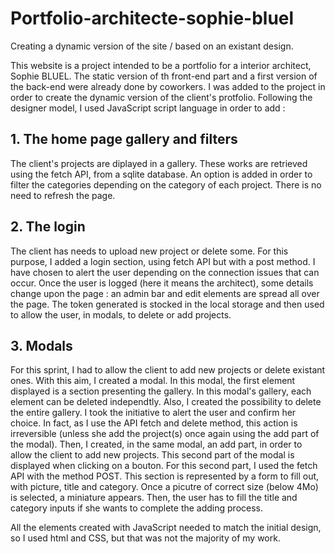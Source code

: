 # Portfolio-architecte-sophie-bluel

Creating a dynamic version of the site / based on an existant design.

This website is a project intended to be a portfolio for a interior architect, Sophie BLUEL. The static version of th front-end part and a first version of the back-end were already done by coworkers. I was added to the project in order to create the dynamic version of the client's protfolio.
Following the designer model, I used JavaScript script language in order to add : 

  ## 1. The home page gallery and filters 
  The client's projects are diplayed in a gallery. These works are retrieved using the fetch API, from a sqlite database. An option is added in order to filter the categories depending on the category of each project. There is no need to refresh the page.
  
  ## 2. The login
  The client has needs to upload new project or delete some. For this purpose, I added a login section, using fetch API but with a post method. I have chosen to alert the user depending on the connection issues that can occur. Once the user is logged (here it means the architect), some details change upon the page : an admin bar and edit elements are spread all over the page. The token generated is stocked in the local storage and then used to allow the user, in modals, to delete or add projects.
  
  ## 3. Modals
  For this sprint, I had to allow the client to add new projects or delete existant ones. With this aim, I created a modal. In this modal, the first element displayed is a section presenting the gallery. In this modal's gallery, each element can be deleted independtly. Also, I created the possibility to delete the entire gallery. I took the initiative to alert the user and confirm her choice. In fact, as I use the API fetch and delete method, this action is irreversible (unless she add the project(s) once again using the add part of the modal). Then, I created, in the same modal, an add part, in order to allow the client to add new projects. This second part of the modal is displayed when clicking on a bouton. For this second part, I used the fetch API with the method POST. This section is represented by a form to fill out, with picture, title and category. Once a picutre of correct size (below 4Mo) is selected, a miniature appears. Then, the user has to fill the title and category inputs if she wants to complete the adding process.
  
All the elements created with JavaScript needed to match the initial design, so I used html and CSS, but that was not the majority of my work.
